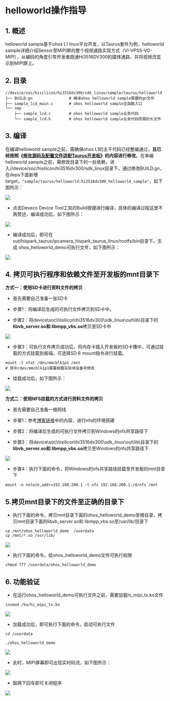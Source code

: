 # helloworld操作指导

## 1. 概述

helloworld  sample基于ohos L1 linux平台开发，以Taurus套件为例，helloworld sample详细介绍Sensor至MIPI屏的整个视频通路实现方式（VI-VPSS-VO-MIPI），从编码的角度引导开发者跑通Hi3516DV300的媒体通路，并将视频流显示到MIPI屏上。

## 2. 目录

```shell
//device/soc/hisilicon/hi3516dv300/sdk_linux/sample/taurus/helloworld
├── BUILD.gn                # 编译ohos helloworld sample需要的gn文件
├── sample_lcd_main.c       # ohos helloworld sample主函数入口
└── smp
    ├── sample_lcd.c        # ohos helloworld sample业务代码
    └── sample_lcd.h        # ohos helloworld sample业务代码所需的头文件
```

## 3. 编译

在编译helloworld sample之前，需确保ohos L1的主干代码已经整编通过，**且已经按照《[修改源码及配置文件适配Taurus开发板](../doc/2.2.1.%E4%BF%AE%E6%94%B9%E6%BA%90%E7%A0%81%E5%8F%8A%E9%85%8D%E7%BD%AE%E6%96%87%E4%BB%B6%E9%80%82%E9%85%8DTaurus%E5%BC%80%E5%8F%91%E6%9D%BF.md)》的内容进行修改**。在单编helloworld sample之前，需修改目录下的一处依赖，进入//device/soc/hisilicon/hi3516dv300/sdk_linux目录下，通过修改BUILD.gn，在deps下面新增target，``"sample/taurus/helloworld:hi3516dv300_helloworld_sample"``，如下图所示：

![](https://gitee.com/wgm2022/mypic/raw/master/hispark_taurus_helloworld_sample/0001-sdk%20gn.png)

* 点击Deveco Device Tool工具的Build按键进行编译，具体的编译过程这里不再赘述，编译成功后，如下图所示：

![](https://gitee.com/wgm2022/mypic/raw/master/hispark_taurus_helloworld_sample/0002-build%20success.png)

* 编译成功后，即可在out/hispark_taurus/ipcamera_hispark_taurus_linux/rootfs/bin目录下，生成 ohos_helloworld_demo可执行文件，如下图所示：

![](https://gitee.com/wgm2022/mypic/raw/master/hispark_taurus_helloworld_sample/0003-helloworld%20demo.png)

## 4. 拷贝可执行程序和依赖文件至开发板的mnt目录下

**方式一：使用SD卡进行资料文件的拷贝**

* 首先需要自己准备一张SD卡
* 步骤1：将编译后生成的可执行文件拷贝到SD卡中。

* 步骤2：将device\soc\hisilicon\hi3516dv300\sdk_linux\out\lib\目录下的**libvb_server.so和 libmpp_vbs.so**拷贝至SD卡中

![](https://gitee.com/wgm2022/mypic/raw/master/hispark_taurus_helloworld_sample/190%E5%B0%86%E5%8F%AF%E6%89%A7%E8%A1%8C%E7%A8%8B%E5%BA%8F%E6%94%BE%E5%88%B0SD%E5%8D%A1%E4%B8%AD.png)



* 步骤3：可执行文件拷贝成功后，将内存卡插入开发板的SD卡槽中，可通过挂载的方式挂载到板端，可选择SD卡 mount指令进行挂载。

```shell
mount -t vfat /dev/mmcblk1p1 /mnt
# 其中/dev/mmcblk1p1需要根据实际块设备号修改
```

* 挂载成功后，如下图所示：

![](https://gitee.com/wgm2022/mypic/raw/master/hispark_taurus_helloworld_sample/191%E6%8C%82%E8%BD%BDSD%E5%8D%A1.png)

**方式二：使用NFS挂载的方式进行资料文件的拷贝**

* 首先需要自己准备一根网线
* 步骤1：参考[博客链接](https://blog.csdn.net/Wu_GuiMing/article/details/115872995?spm=1001.2014.3001.5501)中的内容，进行nfs的环境搭建

* 步骤2：将编译后生成的可执行文件拷贝到Windows的nfs共享路径下

* 步骤3：将device\soc\hisilicon\hi3516dv300\sdk_linux\out\lib\目录下的**libvb_server.so和 libmpp_vbs.so**拷贝至Windows的nfs共享路径下

![](https://gitee.com/wgm2022/mypic/raw/master/readme/011%E9%80%9A%E8%BF%87nfs%E6%8C%82%E8%BD%BD%E7%9A%84%E6%96%B9%E5%BC%8F%E6%8B%B7%E8%B4%9D%E4%BE%9D%E8%B5%96%E6%96%87%E4%BB%B6.png)

* 步骤4：执行下面的命令，将Windows的nfs共享路径挂载至开发板的mnt目录下

```
mount -o nolock,addr=192.168.200.1 -t nfs 192.168.200.1:/d/nfs /mnt
```

## 5.拷贝mnt目录下的文件至正确的目录下

* 执行下面的命令，拷贝mnt目录下面的ohos_helloworld_demo至根目录，拷贝mnt目录下面的libvb_server.so和 libmpp_vbs.so至/usr/lib/目录下

```
cp /mnt/ohos_helloworld_demo  /userdata
cp /mnt/*.so /usr/lib/
```

![](https://gitee.com/wgm2022/mypic/raw/master/hispark_taurus_helloworld_sample/192%E6%8B%B7%E8%B4%9D%E4%BE%9D%E8%B5%96%E6%96%87%E4%BB%B6%E8%87%B3%E5%BC%80%E5%8F%91%E6%9D%BF.png)

* 执行下面的命令，给ohos_helloworld_demo文件可执行权限

```
chmod 777 /userdata/ohos_helloworld_demo
```

## 6. 功能验证

* 在运行ohos_helloworld_demo可执行文件之前，需要加载hi_mipi_tx.ko文件

```shell
insmod /ko/hi_mipi_tx.ko
```

![](https://gitee.com/wgm2022/mypic/raw/master/hispark_taurus_helloworld_sample/194%E5%8A%A0%E8%BD%BDmipi_tx%E9%A9%B1%E5%8A%A8.png)

* 加载成功后，即可执行下面的命令，启动可执行文件

```
cd /userdata

./ohos_helloworld_demo
```

![](https://gitee.com/wgm2022/mypic/raw/master/hispark_taurus_helloworld_sample/195%E6%89%A7%E8%A1%8C%E5%8F%AF%E6%89%A7%E8%A1%8C%E7%A8%8B%E5%BA%8F.png)

* 此时，MIPI屏幕即可出现实时码流，如下图所示：

![](https://gitee.com/wgm2022/mypic/raw/master/hispark_taurus_helloworld_sample/0008-clip_image002-1647943194629.jpg)

* 敲两下回车即可关闭程序

![](https://gitee.com/wgm2022/mypic/raw/master/hispark_taurus_helloworld_sample/0007-helloworld%20log.png)

